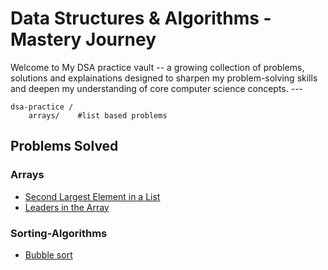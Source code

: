 # Data Structures & Algorithms - Mastery Journey

Welcome to My DSA practice vault -- a growing collection of problems, solutions and explainations designed to sharpen my problem-solving skills and deepen my understanding of core computer science concepts. ---

```
dsa-practice /
    arrays/    #list based problems
```



## Problems Solved

### Arrays
  - [Second Largest Element in a List](Arrays/second_largest_num.py)
  - [Leaders in the Array](Arrays/Leaders.py)


### Sorting-Algorithms

 - [Bubble sort](Sorting-Algorithms/Bubble-sort.py)
